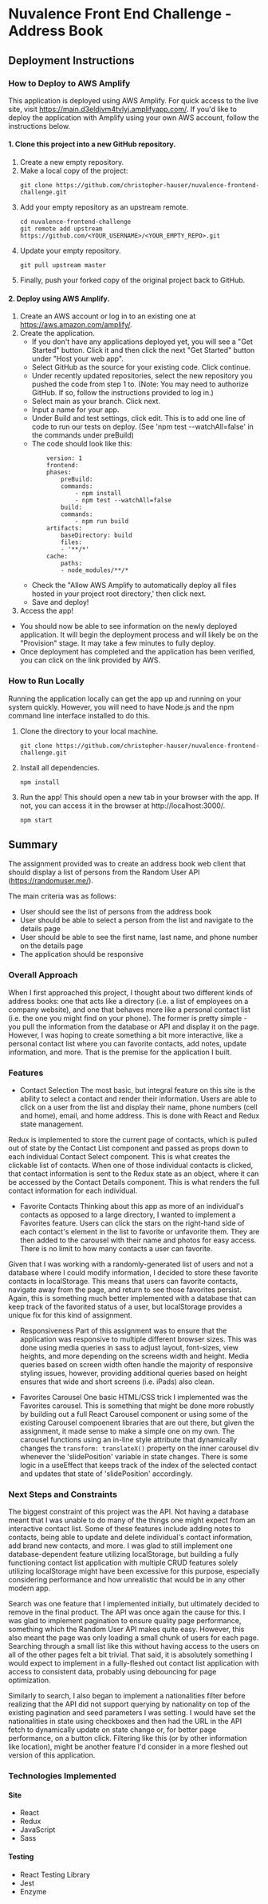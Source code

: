 # Nuvalence Front End Challenge - Address Book

## Deployment Instructions

### How to Deploy to AWS Amplify
This application is deployed using AWS Amplify. For quick access to the live site, visit https://main.d3eldjvm4tvlyj.amplifyapp.com/. If you'd like to deploy the application with Amplify
using your own AWS account, follow the instructions below.

#### 1. Clone this project into a new GitHub repository.
1. Create a new empty repository.
2. Make a local copy of the project:
    ```
    git clone https://github.com/christopher-hauser/nuvalence-frontend-challenge.git
    ```
3. Add your empty repository as an upstream remote.
    ```
    cd nuvalence-frontend-challenge
    git remote add upstream https://github.com/<YOUR_USERNAME>/<YOUR_EMPTY_REPO>.git
    ```
4. Update your empty repository.
    ```
    git pull upstream master
    ```
5. Finally, push your forked copy of the original project back to GitHub.

#### 2. Deploy using AWS Amplify.
1. Create an AWS account or log in to an existing one at https://aws.amazon.com/amplify/.
2. Create the application.
    * If you don't have any applications deployed yet, you will see a "Get Started" button. Click it and then click the next "Get Started" button under "Host your web app".
    * Select GitHub as the source for your existing code. Click continue.
    * Under recently updated repositories, select the new repository you pushed the code from step 1 to. (Note: You may need to authorize GitHub. If so, follow the instructions provided to log in.)
    * Select main as your branch. Click next.
    * Input a name for your app.
    * Under Build and test settings, click edit. This is to add one line of code to run our tests on deploy.  (See 'npm test --watchAll=false' in the commands under preBuild)
    - The code should look like this:
        ```
            version: 1
            frontend:
            phases:
                preBuild:
                commands:
                    - npm install
                    - npm test --watchAll=false
                build:
                commands:
                    - npm run build
            artifacts:
                baseDirectory: build
                files:
                - '**/*'
            cache:
                paths:
                - node_modules/**/*
        ```
    * Check the "Allow AWS Amplify to automatically deploy all files hosted in your project root directory,' then click next.
    * Save and deploy!
3. Access the app!
* You should now be able to see information on the newly deployed application. It will begin the deployment process and will likely be on the "Provision" stage. It may take a few minutes to fully deploy.
* Once deployment has completed and the application has been verified, you can click on the link provided by AWS.

### How to Run Locally
Running the application locally can get the app up and running on your system quickly. However, you will need to have Node.js and the npm command line interface installed to do this.

1. Clone the directory to your local machine.
    ```
    git clone https://github.com/christopher-hauser/nuvalence-frontend-challenge.git
    ```
2. Install all dependencies.
    ```
    npm install
    ```
3. Run the app! This should open a new tab in your browser with the app. If not, you can access it in the browser at http://localhost:3000/.
    ```
    npm start
    ```

## Summary
The assignment provided was to create an address book web client that should display a list of persons from the Random User API (https://randomuser.me/).

The main criteria was as follows:
- User should see the list of persons from the address book
- User should be able to select a person from the list and navigate to the details page
- User should be able to see the first name, last name, and phone number on the details page
- The application should be responsive

### Overall Approach
When I first approached this project, I thought about two different kinds of address books: one that acts like a directory (i.e. a list of employees on a company website), and one that
behaves more like a personal contact list (i.e. the one you might find on your phone). The former is pretty simple - you pull the information from the database or API and display it on the page. However, I was hoping to create something a bit more interactive, like a personal contact list where you can favorite contacts, add notes, update information, and more. That is the
premise for the application I built.

### Features
- Contact Selection
The most basic, but integral feature on this site is the ability to select a contact and render their information. Users are able to click on a user from the list and display their name, phone numbers (cell and home), email, and home address. This is done with React and Redux state management.

Redux is implemented to store the current page of contacts, which is pulled out of state by the Contact List component and passed as props down to each individual Contact Select component. This is what creates the clickable list of contacts. When one of those individual contacts is clicked, that contact information is sent to the Redux state as an object, where it can be accessed by the Contact Details component. This is what renders the full contact information for each individual.

- Favorite Contacts
Thinking about this app as more of an individual's contacts as opposed to a large directory, I wanted to implement a Favorites feature. Users can click the stars on the right-hand side of each
contact's element in the list to favorite or unfavorite them. They are then added to the carousel with their name and photos for easy access. There is no limit to how many contacts a user can favorite.

Given that I was working with a randomly-generated list of users and not a database where I could modify information, I decided to store these favorite contacts in localStorage. This means that
users can favorite contacts, navigate away from the page, and return to see those favorites persist. Again, this is something much better implemented with a database that can keep track of the favorited status of a user, but localStorage provides a unique fix for this kind of assignment.

- Responsiveness
Part of this assignment was to ensure that the application was responsive to multiple different browser sizes. This was done using media queries in sass to adjust layout, font-sizes, view heights, and more depending on the screens width and height. Media queries based on screen width often handle the majority of responsive styling issues, however, providing additional queries based on height ensures that wide and short screens (i.e. iPads) also clean.

- Favorites Carousel
One basic HTML/CSS trick I implemented was the Favorites carousel. This is something that might be done more robustly by building out a full React Carousel component or using some of the existing Carousel compoenent libraries that are out there, but given the assignment, it made sense to make a simple one on my own. The carousel functions using an in-line style attribute that dynamically changes the ```transform: translateX()``` property on the inner carousel div whenever the 'slidePosition' variable in state changes. There is some logic in a useEffect that keeps track of the index of the selected contact and updates that state of 'slidePosition' accordingly.


### Next Steps and Constraints
The biggest constraint of this project was the API. Not having a database meant that I was unable to do many of the things one might expect from an interactive contact list. Some of these features include adding notes to contacts, being able to update and delete individual's contact information, add brand new contacts, and more. I was glad to still implement one database-dependent feature utilizing localStorage, but building a fully functioning contact list application with multiple CRUD features solely utilizing localStorage might have been excessive for this purpose, especially considering performance and how unrealistic that would be in any other modern app.

Search was one feature that I implemented initially, but ultimately decided to remove in the final product. The API was once again the cause for this. I was glad to implement pagination to ensure quality page performance, something which the Random User API makes quite easy. However, this also meant the page was only loading a small chunk of users for each page. Searching through a small list like this without having access to the users on all of the other pages felt a bit trivial. That said, it is absolutely something I would expect to implement in a fully-fleshed out contact list application with access to consistent data, probably using debouncing for page optimization.

Similarly to search, I also began to implement a nationalities filter before realizing that the API did not support querying by nationality on top of the existing pagination and seed parameters I was setting. I would have set the nationalities in state using checkboxes and then had the URL in the API fetch to dynamically update on state change or, for better page performance, on a button click. Filtering like this (or by other information like location), might be another feature I'd consider in a more fleshed out version of this application.


### Technologies Implemented
#### Site
- React
- Redux
- JavaScript
- Sass

#### Testing
- React Testing Library
- Jest
- Enzyme
